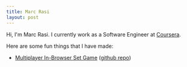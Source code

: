 ```yaml
---
title: Marc Rasi
layout: post
---
```


Hi, I'm Marc Rasi. I currently work as a Software Engineer at [Coursera](https://www.coursera.org).

Here are some fun things that I have made:
* [Multiplayer In-Browser Set Game](https://set.marcrasi.com) ([github repo](https://www.github.com/marcrasi/webset))
